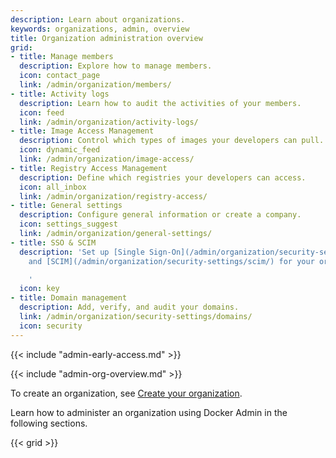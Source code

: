 ```yaml
---
description: Learn about organizations.
keywords: organizations, admin, overview
title: Organization administration overview
grid:
- title: Manage members
  description: Explore how to manage members.
  icon: contact_page
  link: /admin/organization/members/
- title: Activity logs
  description: Learn how to audit the activities of your members.
  icon: feed
  link: /admin/organization/activity-logs/
- title: Image Access Management
  description: Control which types of images your developers can pull.
  icon: dynamic_feed
  link: /admin/organization/image-access/
- title: Registry Access Management
  description: Define which registries your developers can access.
  icon: all_inbox
  link: /admin/organization/registry-access/
- title: General settings
  description: Configure general information or create a company.
  icon: settings_suggest
  link: /admin/organization/general-settings/
- title: SSO & SCIM
  description: 'Set up [Single Sign-On](/admin/organization/security-settings/sso/)
    and [SCIM](/admin/organization/security-settings/scim/) for your organization.

    '
  icon: key
- title: Domain management
  description: Add, verify, and audit your domains.
  link: /admin/organization/security-settings/domains/
  icon: security
---
```


{{< include "admin-early-access.md" >}}

{{< include "admin-org-overview.md" >}}

To create an organization, see [Create your organization](../../docker-hub/orgs.md).

Learn how to administer an organization using Docker Admin in the following sections.

{{< grid >}}